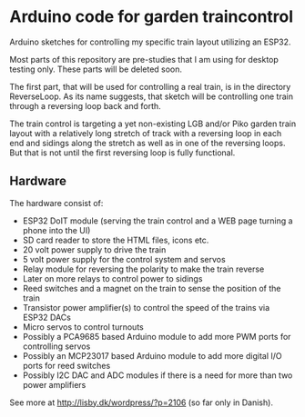 # Arduino code for garden traincontrol
Arduino sketches for controlling my specific train layout utilizing an ESP32.

Most parts of this repository are pre-studies that I am using for desktop testing only. These parts will be deleted soon.

The first part, that will be used for controlling a real train, is in the directory ReverseLoop. As its name suggests, that sketch will be controlling one train through a reversing loop back and forth.
              
The train control is targeting a yet non-existing LGB and/or Piko garden train layout with a relatively long stretch of track with a reversing loop in each end and sidings along the stretch as well as in one of the reversing loops. But that is not until the first reversing loop is fully functional.

## Hardware

The hardware consist of:
  - ESP32 DoIT module (serving the train control and a WEB page turning a phone into the UI)
  - SD card reader to store the HTML files, icons etc.
  - 20 volt power supply to drive the train
  - 5 volt power supply for the control system and servos
  - Relay module for reversing the polarity to make the train reverse
  - Later on more relays to control power to sidings
  - Reed switches and a magnet on the train to sense the position of the train
  - Transistor power amplifier(s) to control the speed of the trains via ESP32 DACs
  - Micro servos to control turnouts
  - Possibly a PCA9685 based Arduino module to add more PWM ports for controlling servos
  - Possibly an MCP23017 based Arduino module to add more digital I/O ports for reed switches
  - Possibly I2C DAC and ADC modules if there is a need for more than two power amplifiers

See more at http://lisby.dk/wordpress/?p=2106 (so far only in Danish).
